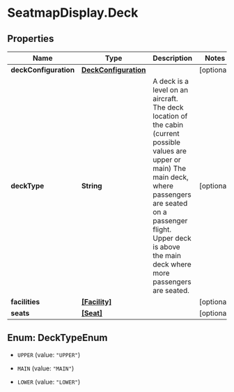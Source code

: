 # SeatmapDisplay.Deck

## Properties

Name | Type | Description | Notes
------------ | ------------- | ------------- | -------------
**deckConfiguration** | [**DeckConfiguration**](DeckConfiguration.md) |  | [optional] 
**deckType** | **String** | A deck is a level on an aircraft. The deck location of the cabin (current possible values are upper or main) The main deck, where passengers are seated on a passenger flight. Upper deck is above the main deck where more passengers are seated. | [optional] 
**facilities** | [**[Facility]**](Facility.md) |  | [optional] 
**seats** | [**[Seat]**](Seat.md) |  | [optional] 



## Enum: DeckTypeEnum


* `UPPER` (value: `"UPPER"`)

* `MAIN` (value: `"MAIN"`)

* `LOWER` (value: `"LOWER"`)




